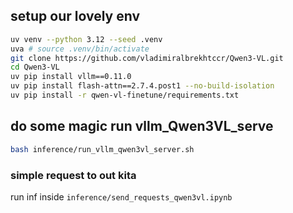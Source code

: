 ## setup our lovely env

```bash
uv venv --python 3.12 --seed .venv
uva # source .venv/bin/activate
git clone https://github.com/vladimiralbrekhtccr/Qwen3-VL.git
cd Qwen3-VL
uv pip install vllm==0.11.0
uv pip install flash-attn==2.7.4.post1 --no-build-isolation
uv pip install -r qwen-vl-finetune/requirements.txt
```

## do some magic run vllm_Qwen3VL_serve

```bash
bash inference/run_vllm_qwen3vl_server.sh
```

### simple request to out kita

run inf inside `inference/send_requests_qwen3vl.ipynb`

